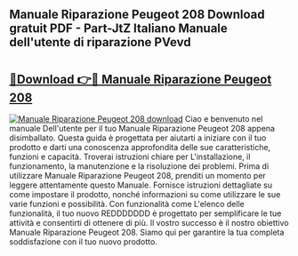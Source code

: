 ## Manuale Riparazione Peugeot 208 Download gratuit PDF - Part-JtZ Italiano Manuale dell'utente di riparazione PVevd

# <h2><a href="http://dfgwqq.blite.top/?on=Manuale+Riparazione+Peugeot+208">🔗Download 👉🔴 Manuale Riparazione Peugeot 208</a></h2>

[![Manuale Riparazione Peugeot 208 download](https://i.imgur.com/lujVjoI.png)](http://dfgwqq.blite.top/?on=Manuale+Riparazione+Peugeot+208)
Ciao e benvenuto nel manuale Dell'utente per il tuo Manuale Riparazione Peugeot 208 appena disimballato. Questa guida è progettata per aiutarti a iniziare con il tuo prodotto e darti una conoscenza approfondita delle sue caratteristiche, funzioni e capacità. Troverai istruzioni chiare per L'installazione, il funzionamento, la manutenzione e la risoluzione dei problemi. Prima di utilizzare Manuale Riparazione Peugeot 208, prenditi un momento per leggere attentamente questo Manuale. Fornisce istruzioni dettagliate su come impostare il prodotto, nonché informazioni su come utilizzare le sue varie funzioni e possibilità. Con funzionalità come L'elenco delle funzionalità, il tuo nuovo REDDDDDDD è progettato per semplificare le tue attività e consentirti di ottenere di più. Il vostro successo è il nostro obiettivo Manuale Riparazione Peugeot 208. Siamo qui per garantire la tua completa soddisfazione con il tuo nuovo prodotto.
